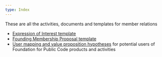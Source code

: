 ```yaml
---
type: Index
---
```


These are all the activities, documents and templates for member relations

* [Expression of Interest template](expression-of-interest.md)
* [Founding Membership Proposal template](founding-membership-proposal.md)
* [User mapping and value proposition hypotheses](/user-mapping) for potential users of Foundation for Public Code products and activities
